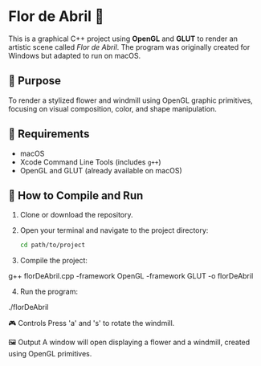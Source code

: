 # Flor de Abril 🌸

This is a graphical C++ project using **OpenGL** and **GLUT** to render an artistic scene called *Flor de Abril*. The program was originally created for Windows but adapted to run on macOS.

## 🎯 Purpose

To render a stylized flower and windmill using OpenGL graphic primitives, focusing on visual composition, color, and shape manipulation.

## 🧱 Requirements

- macOS
- Xcode Command Line Tools (includes `g++`)
- OpenGL and GLUT (already available on macOS)

## 🚀 How to Compile and Run

1. Clone or download the repository.
2. Open your terminal and navigate to the project directory:

   ```bash
   cd path/to/project

3. Compile the project:

g++ florDeAbril.cpp -framework OpenGL -framework GLUT -o florDeAbril

4. Run the program:

./florDeAbril

🎮 Controls
Press 'a' and 's' to rotate the windmill.

🖼️ Output
A window will open displaying a flower and a windmill, created using OpenGL primitives.
